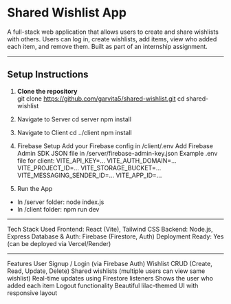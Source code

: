 # Shared Wishlist App

A full-stack web application that allows users to create and share wishlists with others.
Users can log in, create wishlists, add items, view who added each item, and remove them. Built as part of an internship assignment.

---

##  Setup Instructions

1. **Clone the repository**  
   git clone https://github.com/garvita5/shared-wishlist.git
   cd shared-wishlist
   
3. Navigate to Server
   cd server
   npm install
   
4. Navigate to Client
  cd ../client
  npm install

5. Firebase Setup
  Add your Firebase config in /client/.env
  Add Firebase Admin SDK JSON file in /server/firebase-admin-key.json
  Example .env file for client:
  VITE_API_KEY=...
  VITE_AUTH_DOMAIN=...
  VITE_PROJECT_ID=...
  VITE_STORAGE_BUCKET=...
  VITE_MESSAGING_SENDER_ID=...
  VITE_APP_ID=...

6. Run the App
 - In /server folder:
  node index.js
 - In /client folder:
  npm run dev
-----------------------------------------------------------------------
Tech Stack Used
  Frontend: React (Vite), Tailwind CSS
  Backend: Node.js, Express
  Database & Auth: Firebase (Firestore, Auth)
  Deployment Ready: Yes (can be deployed via Vercel/Render)

----------------------------------------------------------------------
Features
  User Signup / Login (via Firebase Auth)
  Wishlist CRUD (Create, Read, Update, Delete)
  Shared wishlists (multiple users can view same wishlist)
  Real-time updates using Firestore listeners
  Shows the user who added each item
  Logout functionality
  Beautiful lilac-themed UI with responsive layout

